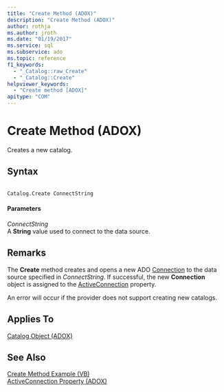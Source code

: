 ```yaml
---
title: "Create Method (ADOX)"
description: "Create Method (ADOX)"
author: rothja
ms.author: jroth
ms.date: "01/19/2017"
ms.service: sql
ms.subservice: ado
ms.topic: reference
f1_keywords:
  - "_Catalog::raw_Create"
  - "_Catalog::Create"
helpviewer_keywords:
  - "Create method [ADOX]"
apitype: "COM"
---
```

# Create Method (ADOX)
Creates a new catalog.  
  
## Syntax  
  
```  
  
Catalog.Create ConnectString  
```  
  
#### Parameters  
 *ConnectString*  
 A **String** value used to connect to the data source.  
  
## Remarks  
 The **Create** method creates and opens a new ADO [Connection](../ado-api/connection-object-ado.md) to the data source specified in *ConnectString*. If successful, the new **Connection** object is assigned to the [ActiveConnection](./activeconnection-property-adox.md) property.  
  
 An error will occur if the provider does not support creating new catalogs.  
  
## Applies To  
 [Catalog Object (ADOX)](./catalog-object-adox.md)  
  
## See Also  
 [Create Method Example (VB)](./create-method-example-vb.md)   
 [ActiveConnection Property (ADOX)](./activeconnection-property-adox.md)